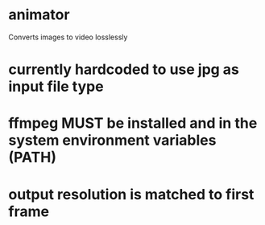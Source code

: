 # animator
Converts images to video losslessly 

# currently hardcoded to use jpg as input file type
# ffmpeg MUST be installed and in the system environment variables (PATH)
# output resolution is matched to first frame
